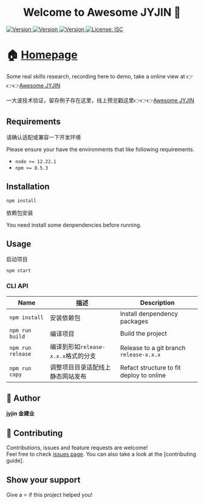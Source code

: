 <h1 align="center">Welcome to Awesome JYJIN 👋</h1>
<p>
  
  <a href="https://github.com/jyjin/awesome#readme" target="_blank">
    <img alt="Version" src="https://img.shields.io/badge/Version-1.0.5-blue">
  </a>
  <a href="https://github.com/jyjin/awesome#readme" target="_blank">
    <img alt="Version" src="https://img.shields.io/badge/Npm-8.5.3-brightgreen">
  </a>
  <a href="https://github.com/jyjin/awesome#readme" target="_blank">
    <img alt="Version" src="https://img.shields.io/badge/Node-12.22.1-purple">
  </a>
  <a href="#" target="_blank">
    <img alt="License: ISC" src="https://img.shields.io/badge/License-ISC-yellow.svg" />
  </a>
</p>


# 🏠 [Homepage](https://github.com/jyjin/awesome#readme)

Some real skills research, recording here to demo, take a online view at 👉👉👉[Awesome JYJIN](https://jyjin.github.io/awesome/#/)

一大波技术验证，留存例子存在这里，线上预览戳这里👉👉👉[Awesome JYJIN](https://jyjin.github.io/awesome/#/)


## Requirements

请确认适配或兼容一下开发环境

Please ensure your have the environments that like following requirements.

  - `node >= 12.22.1`
  - `npm >= 8.5.3`

## Installation

`npm install`

依赖包安装

You need install some denpendencies before running.

## Usage

启动项目

`npm start`

### CLI API
| Name | 描述 |Description |
| -- | -- | -- |
|  `npm install` | 安装依赖包 | Install denpendency packages |
|  `npm run build` | 编译项目 | Build the project |
|  `npm run release` | 编译到形如`release-x.x.x`格式的分支 | Release to a git branch `release-x.x.x` |
|  `npm run copy`  | 调整项目目录适配线上静态网站发布 | Refact structure to fit deploy to online |





## 👤 Author

   **jyjin 金建业**

## 🤝 Contributing

Contributions, issues and feature requests are welcome!<br />Feel free to check [issues page](https://github.com/jyjin/awesome/issues). You can also take a look at the [contributing guide].

## Show your support

Give a ⭐️  if this project helped you!
